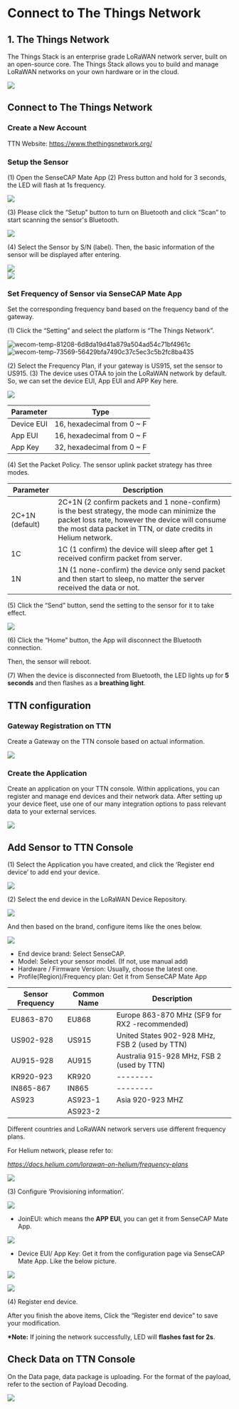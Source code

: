  # Connect to The Things Network 
   ## 1. The Things Network	
The Things Stack is an enterprise grade LoRaWAN network server, built on an open-source core. The Things Stack allows you to build and manage LoRaWAN networks on your own hardware or in the cloud.

![](003.png)












## Connect to The Things Network 
   ### Create a New Account
TTN Website: <https://www.thethingsnetwork.org/>
### Setup the Sensor
(1) Open the SenseCAP Mate App
(2) Press button and hold for 3 seconds, the LED will flash at 1s frequency.

![](004.png)

(3) Please click the “Setup” button to turn on Bluetooth and click “Scan” to start scanning the sensor's Bluetooth.

![](005.png)

(4) Select the Sensor by S/N (label). Then, the basic information of the sensor will be displayed after entering.

![](006.png)       
![](007.png)
### Set Frequency of Sensor via SenseCAP Mate App
Set the corresponding frequency band based on the frequency band of the gateway.

(1) Click the “Setting” and select the platform is “The Things Network”.

![wecom-temp-81208-6d8da19d41a879a504ad54c71bf4961c](008.jpeg)  
![wecom-temp-73569-56429bfa7490c37c5ec3c5b2fc8ba435](009.jpeg)

(2) Select the Frequency Plan, if your gateway is US915, set the sensor to US915.
(3) The device uses OTAA to join the LoRaWAN network by default. So, we can set the device EUI, App EUI and APP Key here.

![](010.png)

|**Parameter**|**Type**|
| - | - |
|Device EUI|16, hexadecimal from 0 ~ F|
|App EUI|16, hexadecimal from 0 ~ F|
|App Key|32, hexadecimal from 0 ~ F|
(4) Set the Packet Policy. The sensor uplink packet strategy has three modes.

|**Parameter**|**Description**|
| - | - |
|2C+1N (default)|2C+1N (2 confirm packets and 1 none-confirm) is the best strategy, the mode can minimize the packet loss rate, however the device will consume the most data packet in TTN, or date credits in Helium network.|
|1C|1C (1 confirm) the device will sleep after get 1 received confirm packet from server.|
|1N|1N (1 none-confirm) the device only send packet and then start to sleep, no matter the server received the data or not.|

(5) Click the “Send” button, send the setting to the sensor for it to take effect. 

![](011.png)

(6) Click the “Home” button, the App will disconnect the Bluetooth connection.

Then, the sensor will reboot.

(7) When the device is disconnected from Bluetooth, the LED lights up for **5 seconds** and then flashes as a **breathing light**.









## TTN configuration
### Gateway Registration on TTN
Create a Gateway on the TTN console based on actual information.

![](012.png)
### Create the Application
Create an application on your TTN console. Within applications, you can register and manage end devices and their network data. After setting up your device fleet, use one of our many integration options to pass relevant data to your external services.

![](013.png)



## Add Sensor to TTN Console
(1) Select the Application you have created, and click the ‘Register end device’ to add end your device.

![](014.png)

(2) Select the end device in the LoRaWAN Device Repository.

![](015.png)

And then based on the brand, configure items like the ones below.

![](016.png)

- End device brand: Select SenseCAP.
- Model: Select your sensor model. (If not, use manual add)
- Hardware / Firmware Version: Usually, choose the latest one.
- Profile(Region)/Frequency plan: Get it from SenseCAP Mate App

|**Sensor Frequency**|**Common Name**|**Description**|
| - | - | - |
|EU863-870|EU868|Europe 863-870 MHz (SF9 for RX2 -recommended)|
|US902-928|US915|United States 902-928 MHz, FSB 2 (used by TTN)|
|AU915-928|AU915|Australia 915-928 MHz, FSB 2 (used by TTN)|
|KR920-923|KR920|--------|
|IN865-867|IN865|--------|
|AS923|AS923-1|Asia 920-923 MHZ|
||AS923-2||
Different countries and LoRaWAN network servers use different frequency plans. 

For Helium network, please refer to: 

*https://docs.helium.com/lorawan-on-helium/frequency-plans*	

![](017.png)

(3) Configure ‘Provisioning information’.

![](018.png)

- JoinEUI: which means the **APP EUI**, you can get it from SenseCAP Mate App.

![](019.png)

- Device EUI/ App Key: Get it from the configuration page via SenseCAP Mate App. Like the below picture.

![](020.png)

![](021.png)


(4) Register end device. 

After you finish the above items, Click the “Register end device” to save your modification.

**\*Note:** If joining the network successfully, LED will **flashes fast for 2s**.

## Check Data on TTN Console
On the Data page, data package is uploading. For the format of the payload, refer to the section of Payload Decoding.

![](022.png)


